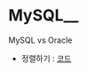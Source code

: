 # MySQL__
MySQL vs Oracle 


- 정렬하기 : [코드](https://github.com/goguma999/MySQL__/blob/main/%EC%A0%95%EB%A0%AC%ED%95%98%EA%B8%B0.txt)
